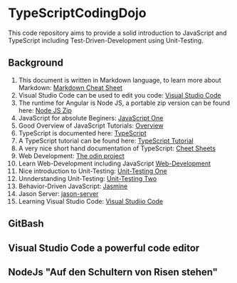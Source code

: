 # TypeScriptCodingDojo
This code repository aims to provide a solid introduction
to JavaScript and TypeScript including Test-Driven-Development using Unit-Testing.

## Background

1. This document is written in Markdown language, to learn more about Markdown: [Markdown Cheat Sheet](https://www.markdownguide.org/cheat-sheet/)
2. Visual Studio Code can be used to edit you code: [Visual Studio Code](https://code.visualstudio.com/)
3. The runtime for Angular is Node JS, a portable zip version can be found here: [Node JS Zip](https://nodejs.org/en/download/current)
4. JavaScript for absolute Beginers: [JavaScript One](https://www.learn-js.org/)
5. Good Overview of JavaScript Tutorials: [Overview](https://www.freecodecamp.org/news/learn-javascript-free-js-courses-for-beginners/)
6. TypeScript is documented here: [TypeScript](https://www.typescriptlang.org/)
7. A TypeScript tutorial can be found here: [TypeScript Tutorial](https://www.typescripttutorial.net/)
8. A very nice short hand documentation of TypeScript: [Cheet Sheets](https://www.typescriptlang.org/cheatsheets)
9. Web Development: [The odin project](https://www.theodinproject.com/)
10. Learn Web-Development including JavaScript [Web-Development](https://developer.mozilla.org/en-US/docs/Web/Tutorials)
11. Nice introduction to Unit-Testing: [Unit-Testing One](https://www.testim.io/blog/typescript-unit-testing-101/)
12. Unnderstanding Unit-Testing: [Unit-Testing Two](https://chiragrupani.medium.com/writing-unit-tests-in-typescript-d4719b8a0a40)
13. Behavior-Driven JavaScript: [Jasmine](https://jasmine.github.io/)
14. Jason Server: [jason-server](https://www.npmjs.com/package/json-server#simple-example)
15. Learning Visual Studio Code: [Visual Studiio Code](https://code.visualstudio.com/docs/nodejs/nodejs-tutorial)

## GitBash

## Visual Studio Code a powerful code editor

## NodeJs "Auf den Schultern von Risen stehen"





